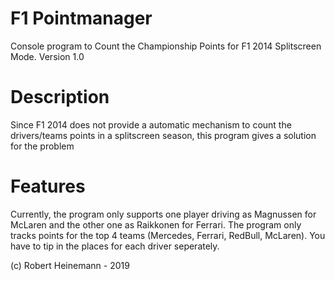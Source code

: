 # F1 Pointmanager
 Console program to Count the Championship Points for F1 2014 Splitscreen Mode.
 Version 1.0
 
# Description
 Since F1 2014 does not provide a automatic mechanism to count the drivers/teams points in a splitscreen season, this program gives        a solution for the problem
 
# Features
 Currently, the program only supports one player driving as Magnussen for McLaren and the other one as Raikkonen for Ferrari.
 The program only tracks points for the top 4 teams (Mercedes, Ferrari, RedBull, McLaren).
 You have to tip in the places for each driver seperately.
 
 (c) Robert Heinemann - 2019
